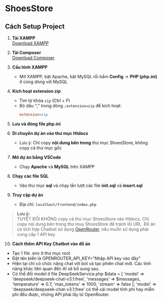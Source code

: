 # ShoesStore

## Cách Setup Project

1. **Tải XAMPP**  
   [Download XAMPP](https://www.apachefriends.org/download.html)

2. **Tải Composer**  
   [Download Composer](https://getcomposer.org/)

3. **Cấu hình XAMPP**  
   - Mở XAMPP, bật Apache, bật MySQL rồi bấm **Config** → **PHP (php.ini)** ở cùng dòng với MySQL

4. **Kích hoạt extension zip**  
   - Tìm từ khóa `zip` (Ctrl + F)  
   - Bỏ dấu “;” trong dòng `;extension=zip` để kích hoạt:
     ```ini
     extension=zip
     ```

5. **Lưu và đóng file php.ini**

6. **Di chuyển dự án vào thư mục Htdocs**  
   - Lưu ý: Chỉ copy **nội dung bên trong** thư mục ShoesStore, không copy cả thư mục gốc

7. **Mở dự án bằng VSCode**  
   - Chạy **Apache** và **MySQL** trên XAMPP

8. **Chạy các file SQL**  
   - Vào thư mục **sql** và chạy lần lượt các file **init.sql** và **insert.sql**

9. **Truy cập dự án**  
   - Địa chỉ: `localhost/frontend/index.php`

> **Lưu ý:**  
> TUYỆT ĐỐI KHÔNG copy cả thư mục ShoesStore vào Htdocs. Chỉ copy nội dung bên trong thư muụ ShoesStore để tránh lỗi URL.
> Đồ án có tích hợp Chatbot sử dụng [OpenRouter](https://openrouter.ai/), nếu muốn sử dụng phải cung cấp 1 API key.

10. **Cách thêm API Key Chatbot vào đồ án**
   - Tạo 1 file .env ở thư mục root
   - Đặt tên biến là OPENROUTER_API_KEY="Nhập API key vào đây"
   - Hiện tại chỉ có chức năng chat với bot và tạo phiên chat mới. Các tính năng khác liên quan đến AI sẽ bổ sung sau.
   - Có thể đổi model ở file DeepSeekService.php
    $data = [
                'model' => 'deepseek/deepseek-chat-v3.1:free',
                'messages' => $messages,
                'temperature' => 0.7,
                'max_tokens' => 1000,
                'stream' => false
            ];
	'model' => 'deepseek/deepseek-chat-v3.1:free' có thể xài model tính phí hay miễn phí đều được, những API phải lấy từ OpenRouter.